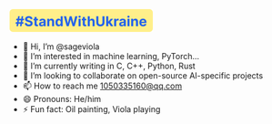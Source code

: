 [![Stand With Ukraine](https://raw.githubusercontent.com/vshymanskyy/StandWithUkraine/main/badges/StandWithUkraine.svg)](https://stand-with-ukraine.pp.ua)

- 👋 Hi, I’m @sageviola
- 👀 I’m interested in machine learning, PyTorch...
- 🌱 I’m currently writing in C, C++, Python, Rust
- 💞️ I’m looking to collaborate on open-source AI-specific projects
- 📫 How to reach me 1050335160@qq.com
- 😄 Pronouns: He/him
- ⚡ Fun fact: Oil painting, Viola playing
